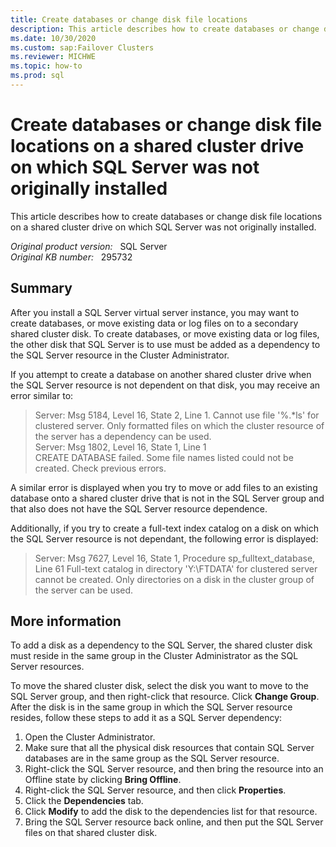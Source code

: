 ```yaml
---
title: Create databases or change disk file locations
description: This article describes how to create databases or change disk file locations on a shared cluster drive on which SQL Server was not originally installed.
ms.date: 10/30/2020
ms.custom: sap:Failover Clusters
ms.reviewer: MICHWE
ms.topic: how-to
ms.prod: sql
---
```

# Create databases or change disk file locations on a shared cluster drive on which SQL Server was not originally installed

This article describes how to create databases or change disk file locations on a shared cluster drive on which SQL Server was not originally installed.

_Original product version:_ &nbsp; SQL Server  
_Original KB number:_ &nbsp; 295732

## Summary

After you install a SQL Server virtual server instance, you may want to create databases, or move existing data or log files on to a secondary shared cluster disk. To create databases, or move existing data or log files, the other disk that SQL Server is to use must be added as a dependency to the SQL Server resource in the Cluster Administrator.

If you attempt to create a database on another shared cluster drive when the SQL Server resource is not dependent on that disk, you may receive an error similar to:

> Server: Msg 5184, Level 16, State 2, Line 1. Cannot use file '%.*ls' for clustered server. Only formatted files on which the cluster resource of the server has a dependency can be used.  
Server: Msg 1802, Level 16, State 1, Line 1  
CREATE DATABASE failed. Some file names listed could not be created. Check previous errors.

A similar error is displayed when you try to move or add files to an existing database onto a shared cluster drive that is not in the SQL Server group and that also does not have the SQL Server resource dependence.

Additionally, if you try to create a full-text index catalog on a disk on which the SQL Server resource is not dependant, the following error is displayed:

> Server: Msg 7627, Level 16, State 1, Procedure sp_fulltext_database, Line 61 Full-text catalog in directory 'Y:\FTDATA' for clustered server cannot be created. Only directories on a disk in the cluster group of the server can be used.

## More information

To add a disk as a dependency to the SQL Server, the shared cluster disk must reside in the same group in the Cluster Administrator as the SQL Server resources.

To move the shared cluster disk, select the disk you want to move to the SQL Server group, and then right-click that resource. Click **Change Group**. After the disk is in the same group in which the SQL Server resource resides, follow these steps to add it as a SQL Server dependency:

1. Open the Cluster Administrator.
2. Make sure that all the physical disk resources that contain SQL Server databases are in the same group as the SQL Server resource.
3. Right-click the SQL Server resource, and then bring the resource into an Offline state by clicking **Bring Offline**.
4. Right-click the SQL Server resource, and then click **Properties**.
5. Click the **Dependencies** tab.
6. Click **Modify** to add the disk to the dependencies list for that resource.
7. Bring the SQL Server resource back online, and then put the SQL Server files on that shared cluster disk.
